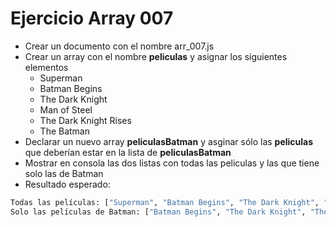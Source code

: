 # Ejercicio Array 007

* Crear un documento con el nombre arr_007.js
* Crear un array con el nombre **peliculas** y asignar los siguientes elementos
  * Superman
  * Batman Begins
  * The Dark Knight
  * Man of Steel
  * The Dark Knight Rises
  * The Batman
* Declarar un nuevo array **peliculasBatman** y asginar sólo las **peliculas** que deberían estar en la lista de **peliculasBatman**
* Mostrar en consola las dos listas con todas las peliculas y las que tiene solo las de Batman
* Resultado esperado:
```bash
Todas las películas: ["Superman", "Batman Begins", "The Dark Knight", "Man of Steel", "The Dark Knight Rises", "The Batman"]
Solo las películas de Batman: ["Batman Begins", "The Dark Knight", "The Dark Knight Rises", "The Batman"]
```